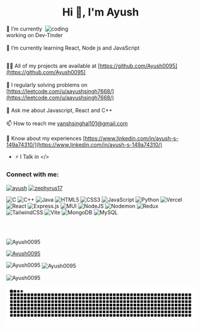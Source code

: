 <h1 align="center">Hi 👋, I'm Ayush</h1>

<img align="right" alt="coding" width="400" src="https://user-images.githubusercontent.com/55389276/140866485-8fb1c876-9a8f-4d6a-98dc-08c4981eaf70.gif">


🔭 I’m currently working on Dev-Tinder<br><br>🌱 I’m currently learning React, Node js and JavaScript<br>

<br>👨‍💻 All of my projects are available at [https://github.com/Ayush0095](https://github.com/Ayush0095)<br><br>📝 I regularly solving problems on [https://leetcode.com/u/aayushsingh7668/](https://leetcode.com/u/aayushsingh7668/)<br><br>💬 Ask me about Javascript, React and C++<br><br>📫 How to reach me vanshsinghal101@gmail.com<br><br>📄 Know about my experiences [https://www.linkedin.com/in/ayush-s-149a74310/](https://www.linkedin.com/in/ayush-s-149a74310/)

- ⚡ I Talk in </>

<h3 align="left">Connect with me:</h3>
<p align="left">
<a href="https://www.linkedin.com/in/ayush-s-149a74310/" target="blank"><img align="center" src="https://raw.githubusercontent.com/rahuldkjain/github-profile-readme-generator/master/src/images/icons/Social/linked-in-alt.svg" alt="ayush" height="30" width="40" /></a>
<a href="[https://leetcode.com/u/aayushsingh7668/](https://leetcode.com/u/aayushsingh7668/)" target="blank"><img align="center" src="https://raw.githubusercontent.com/rahuldkjain/github-profile-readme-generator/master/src/images/icons/Social/leet-code.svg" alt="zephyrus17" height="30" width="40" /></a>
</p>

![C](https://img.shields.io/badge/c-%2300599C.svg?style=for-the-badge&logo=c&logoColor=white)
![C++](https://img.shields.io/badge/c++-%2300599C.svg?style=for-the-badge&logo=c%2B%2B&logoColor=white)
![Java](https://img.shields.io/badge/java-%23ED8B00.svg?style=for-the-badge&logo=openjdk&logoColor=white)
![HTML5](https://img.shields.io/badge/html5-%23E34F26.svg?style=for-the-badge&logo=html5&logoColor=white)
![CSS3](https://img.shields.io/badge/css3-%231572B6.svg?style=for-the-badge&logo=css3&logoColor=white)
![JavaScript](https://img.shields.io/badge/javascript-%23323330.svg?style=for-the-badge&logo=javascript&logoColor=%23F7DF1E)
![Python](https://img.shields.io/badge/python-3670A0?style=for-the-badge&logo=python&logoColor=ffdd54)
![Vercel](https://img.shields.io/badge/vercel-%23000000.svg?style=for-the-badge&logo=vercel&logoColor=white)
![React](https://img.shields.io/badge/react-%2320232a.svg?style=for-the-badge&logo=react&logoColor=%2361DAFB)
![Express.js](https://img.shields.io/badge/express.js-%23404d59.svg?style=for-the-badge&logo=express&logoColor=%2361DAFB)
![MUI](https://img.shields.io/badge/MUI-%230081CB.svg?style=for-the-badge&logo=mui&logoColor=white)
![NodeJS](https://img.shields.io/badge/node.js-6DA55F?style=for-the-badge&logo=node.js&logoColor=white)
![Nodemon](https://img.shields.io/badge/NODEMON-%23323330.svg?style=for-the-badge&logo=nodemon&logoColor=%BBDEAD)
![Redux](https://img.shields.io/badge/redux-%23593d88.svg?style=for-the-badge&logo=redux&logoColor=white)
![TailwindCSS](https://img.shields.io/badge/tailwindcss-%2338B2AC.svg?style=for-the-badge&logo=tailwind-css&logoColor=white)
![Vite](https://img.shields.io/badge/vite-%23646CFF.svg?style=for-the-badge&logo=vite&logoColor=white)
![MongoDB](https://img.shields.io/badge/MongoDB-%234ea94b.svg?style=for-the-badge&logo=mongodb&logoColor=white)
![MySQL](https://img.shields.io/badge/mysql-%2300000f.svg?style=for-the-badge&logo=mysql&logoColor=white)


<br><br>
<p align="left"> <img src="https://komarev.com/ghpvc/?username=Ayush0095&label=Profile%20views&color=0e75b6&style=flat" alt="Ayush0095" /> </p>

<p align="left"> <a href="https://github.com/ryo-ma/github-profile-trophy"><img src="https://github-profile-trophy.vercel.app/?username=Ayush0095" alt="Ayush0095" /></a> </p>

<p><img align="left" src="https://github-readme-stats.vercel.app/api/top-langs?username=Ayush0095&show_icons=true&locale=en&layout=compact" alt="Ayush0095" /></p>

<p>&nbsp;<img align="center" src="https://github-readme-stats.vercel.app/api?username=Ayush0095&show_icons=true&locale=en" alt="Ayush0095" /></p>

<p><img align="center" src="https://github-readme-streak-stats.herokuapp.com/?user=Ayush0095&" alt="Ayush0095" /></p>

![Snake animation](https://github.com/vanshsharmaCS/vanshsharmaCS/blob/output/github-contribution-grid-snake-dark.svg)
